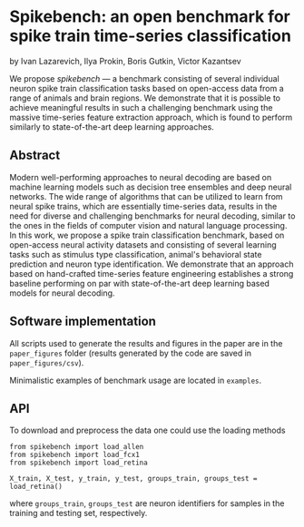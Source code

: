 # Spikebench: an open benchmark for spike train time-series classification

by
Ivan Lazarevich,
Ilya Prokin,
Boris Gutkin,
Victor Kazantsev

We propose _spikebench_ — a benchmark consisting of several individual neuron spike train classification tasks based on open-access data from a range of animals and brain regions. We demonstrate that it is possible to achieve meaningful results in such a challenging benchmark using the massive time-series feature extraction approach, which is found to perform similarly to state-of-the-art deep learning approaches.


## Abstract

Modern well-performing approaches to neural decoding are based on machine learning models such as decision tree ensembles and deep neural networks. The wide range of algorithms that can be utilized to learn from neural spike trains, which are essentially time-series data, results in the need for diverse and challenging benchmarks for neural decoding, similar to the ones in the fields of computer vision and natural language processing. In this work, we propose a spike train classification benchmark, based on open-access neural activity datasets and consisting of several learning tasks such as stimulus type classification, animal's behavioral state prediction and neuron type identification. We demonstrate that an approach based on hand-crafted time-series feature engineering establishes a strong baseline performing on par with state-of-the-art deep learning based models for neural decoding.


## Software implementation

All scripts used to generate the results and figures in the paper are in
the `paper_figures` folder (results generated by the code are saved in `paper_figures/csv`).

Minimalistic examples of benchmark usage are located in `examples`.

## API

To download and preprocess the data one could use the loading methods

```{.python}
from spikebench import load_allen
from spikebench import load_fcx1
from spikebench import load_retina

X_train, X_test, y_train, y_test, groups_train, groups_test = load_retina()
```
where `groups_train`, `groups_test` are neuron identifiers for samples in the training and testing set, respectively.
